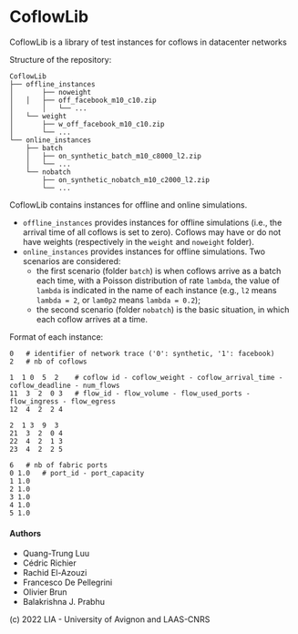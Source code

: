 # CoflowLib
CoflowLib is a library of test instances for coflows in datacenter networks


Structure of the repository:
```
CoflowLib
├── offline_instances
│      	├── noweight
│ 	│ 	├── off_facebook_m10_c10.zip
│   	│  	└── ...
│	└── weight
│	 	├── w_off_facebook_m10_c10.zip
│	  	└── ...
└── online_instances
   	├── batch
 	│ 	├── on_synthetic_batch_m10_c8000_l2.zip
   	│  	└── ...
   	└── nobatch
 	 	├── on_synthetic_nobatch_m10_c2000_l2.zip
  		└── ...
```

CoflowLib contains instances for offline and online simulations.
* `offline_instances` provides instances for offline simulations (i.e., the arrival time of all coflows is set to zero). Coflows may have or do not have weights (respectively in the `weight` and `noweight` folder).
* `online_instances` provides instances for offline simulations. Two scenarios are considered:
	* the first scenario (folder `batch`) is when coflows arrive as a batch each time, with a Poisson distribution of rate `lambda`, the value of `lambda` is indicated in the name of each instance (e.g., `l2` means `lambda = 2`, or `lam0p2` means `lambda = 0.2`);
	* the second scenario (folder `nobatch`) is the basic situation, in which each coflow arrives at a time.


Format of each instance:

```
0	# identifier of network trace ('0': synthetic, '1': facebook)
2 	# nb of coflows

1  1 0  5  2	# coflow id - coflow_weight - coflow_arrival_time - coflow_deadline - num_flows
11  3  2  0 3	# flow_id - flow_volume - flow_used_ports - flow_ingress - flow_egress
12  4  2  2 4

2  1 3  9  3
21  3  2  0 4
22  4  2  1 3
23  4  2  2 5

6	# nb of fabric ports
0 1.0	# port_id - port_capacity	
1 1.0
2 1.0
3 1.0
4 1.0
5 1.0
```


#### Authors
* Quang-Trung Luu
* Cédric Richier
* Rachid El-Azouzi
* Francesco De Pellegrini
* Olivier Brun
* Balakrishna J. Prabhu

(c) 2022 LIA - University of Avignon and LAAS-CNRS

